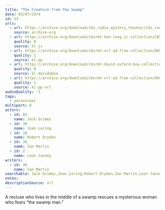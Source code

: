 ```yaml
---
title: "The Creature from the Swamp"
date: 03/07/1974
id: 53
urls: 
  - url: https://archive.org/download/cbs_radio_mystery_theater/cbs_radio_mystery_theater-0051-0100.zip/cbs_radio_mystery_theater-0051-0100%2Fcbsrmt_0053_the_creature_from_the_swamp.mp3
    source: archive-org
  - url: https://archive.org/download/cbsrmt-ken-long-jc-collection/CBSRMT - 740307 0052 The Creature From The Swamp_jc.mp3
    quality: 0
    source: kl-jc
  - url: https://archive.org/download/cbsrmt-nrl-ad-free-collection/0053%20CBSRMT_pp%20-%20740309%200053%20The%20Creature%20from%20the%20Swamp%20(no%20ads).mp3
    quality: 1
    source: kl-pp
  - url: https://archive.org/download/cbsrmt-david-oxford-boa-collection/CBSRMT-740307-0053-repeated-740601-The-Creature-From-The-Swamp-(128-44)_KIXI-{BoA}.mp3
    quality: 0
    source: kl-davidoboa
  - url: https://archive.org/download/cbsrmt-nrl-ad-free-collection/0053%20CBSRMT_pp%20-%20740309%200053%20The%20Creature%20from%20the%20Swamp%20(no%20ads).mp3
    quality: 1
    source: kl-pp-nrl
audioQuality: -1
tags: 
  - paranormal
multipart: 0
actors:  
  - id: 82
    name: Jack Grimes  
  - id: 30
    name: Joan Loring  
  - id: 16
    name: Robert Dryden  
  - id: 38
    name: Ian Martin  
  - id: 2
    name: Leon Janney
writers:  
  - id: 38
    name: Ian Martin
searchable: Jack Grimes,Joan Loring,Robert Dryden,Ian Martin,Leon Janney Ian Martin
notes: 
descriptionSource: nrl
---
```

A recluse who lives in the middle of a swamp rescues a mysterious woman who fears “the swamp man.”